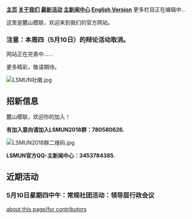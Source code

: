 **[主页](https://www.lsmun.club/)
   [关于我们](https://www.lsmun.club/about)
   [最新活动](https://www.lsmun.club/latest-activities)
   [主新闻中心](https://www.lsmun.club/news)
   [English Version](/en)**
   更多栏目正在编辑中…
 
这里是麓山模联，欢迎来到我们的官方网站。

### 注意：本周四（5月10日）的辩论活动取消。

网站正在完善中……

更多精彩，敬请期待。

![LSMUN社徽.jpg](http://wx3.sinaimg.cn/mw690/0060lm7Tly1fr4419bq6kj30io0dat98.jpg)

## 招新信息

麓山模联，欢迎你的加入！

**有加入意向请加入LSMUN2018群：780580626.**

![LSMUN2018群二维码.jpg](http://wx2.sinaimg.cn/mw690/0060lm7Tly1fr443iannjj30f00kkta9.jpg)

**LSMUN官方QQ-主新闻中心：3453784385.**

## 近期活动

### 5月10日星期四中午：常规社团活动：领导层行政会议




  


[about this page/for contributors](https://www.lsmun.club/README.md)
